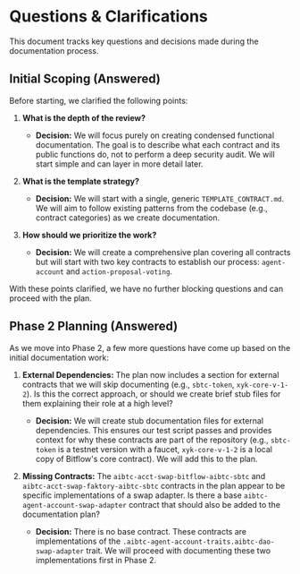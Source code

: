 # Questions & Clarifications

This document tracks key questions and decisions made during the documentation process.

## Initial Scoping (Answered)

Before starting, we clarified the following points:

1.  **What is the depth of the review?**
    -   **Decision:** We will focus purely on creating condensed functional documentation. The goal is to describe what each contract and its public functions do, not to perform a deep security audit. We will start simple and can layer in more detail later.

2.  **What is the template strategy?**
    -   **Decision:** We will start with a single, generic `TEMPLATE_CONTRACT.md`. We will aim to follow existing patterns from the codebase (e.g., contract categories) as we create documentation.

3.  **How should we prioritize the work?**
    -   **Decision:** We will create a comprehensive plan covering all contracts but will start with two key contracts to establish our process: `agent-account` and `action-proposal-voting`.

With these points clarified, we have no further blocking questions and can proceed with the plan.

## Phase 2 Planning (Answered)

As we move into Phase 2, a few more questions have come up based on the initial documentation work:

1.  **External Dependencies:** The plan now includes a section for external contracts that we will skip documenting (e.g., `sbtc-token`, `xyk-core-v-1-2`). Is this the correct approach, or should we create brief stub files for them explaining their role at a high level?
    -   **Decision:** We will create stub documentation files for external dependencies. This ensures our test script passes and provides context for why these contracts are part of the repository (e.g., `sbtc-token` is a testnet version with a faucet, `xyk-core-v-1-2` is a local copy of Bitflow's core contract). We will add this to the plan.

2.  **Missing Contracts:** The `aibtc-acct-swap-bitflow-aibtc-sbtc` and `aibtc-acct-swap-faktory-aibtc-sbtc` contracts in the plan appear to be specific implementations of a swap adapter. Is there a base `aibtc-agent-account-swap-adapter` contract that should also be added to the documentation plan?
    -   **Decision:** There is no base contract. These contracts are implementations of the `.aibtc-agent-account-traits.aibtc-dao-swap-adapter` trait. We will proceed with documenting these two implementations first in Phase 2.
